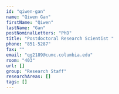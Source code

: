 ```yaml
---
id: "qiwen-gan"
name: "Qiwen Gan"
firstName: "Qiwen"
lastName: "Gan"
postNominalLetters: "PhD"
title: "Postdoctoral Research Scientist "
phone: "851-5287"
fax: ""
email: "qg2189@cumc.columbia.edu"
room: "403"
url: []
group: "Research Staff"
researchAreas: []
tags: []
---
```

